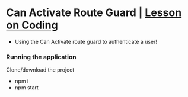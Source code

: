 # Can Activate Route Guard | [Lesson on Coding](https://www.youtube.com/watch?v=-17zqLtgy_0)

* Using the Can Activate route guard to authenticate a user!

### Running the application

Clone/download the project
- npm i
- npm start


